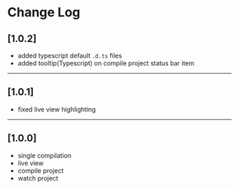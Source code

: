 # Change Log

## [1.0.2]

-   added typescript default `.d.ts` files
-   added tooltip(Typescript) on compile project status bar item

---

## [1.0.1]

-   fixed live view highlighting

---

## [1.0.0]

-   single compilation
-   live view
-   compile project
-   watch project
